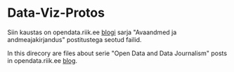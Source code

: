 # Data-Viz-Protos

Siin kaustas on opendata.riik.ee [blogi](https://opendata.riik.ee/et/blog) sarja "Avaandmed ja andmeajakirjandus" postitustega seotud failid. 

In this direcory are files about serie "Open Data and Data Journalism" posts in opendata.riik.ee [blog](https://opendata.riik.ee/en/blog/). 
